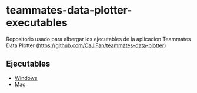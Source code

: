 # teammates-data-plotter-executables
Repositorio usado para albergar los ejecutables de la aplicacion Teammates Data Plotter (https://github.com/CaJiFan/teammates-data-plotter)

## Ejecutables
* [Windows](https://github.com/AIToala/teammates-data-plotter-executables/raw/main/Teammates%20Data%20Plotter-ejecutableWindows.rar)
* [Mac]()
